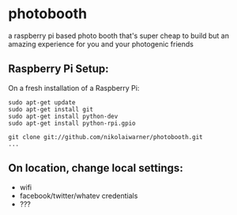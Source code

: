 photobooth
==========

a raspberry pi based photo booth that's super cheap to build but an amazing experience for you and your photogenic friends


## Raspberry Pi Setup:

On a fresh installation of a Raspberry Pi:
```
sudo apt-get update
sudo apt-get install git
sudo apt-get install python-dev
sudo apt-get install python-rpi.gpio

git clone git://github.com/nikolaiwarner/photobooth.git
...
```

## On location, change local settings:
- wifi
- facebook/twitter/whatev credentials
- ???
